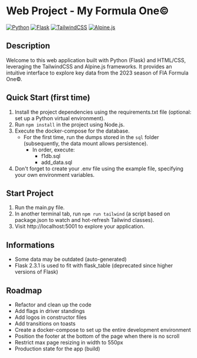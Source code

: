 # Web Project - My Formula One©

[![Python](https://img.shields.io/badge/Python-3.12%2B-blue)](https://www.python.org/)
[![Flask](https://img.shields.io/badge/Flask-2.3.1-green)](https://flask.palletsprojects.com/en/2.0.x/)
[![TailwindCSS](https://img.shields.io/badge/TailwindCSS-3+-orange)](https://tailwindcss.com/)
[![Alpine.js](https://img.shields.io/badge/Alpine.js-3+-blue)](https://github.com/alpinejs/alpine)

## Description

Welcome to this web application built with Python (Flask) and HTML/CSS, leveraging the TailwindCSS and Alpine.js frameworks. It provides an intuitive interface to explore key data from the 2023 season of FIA Formula One©.

## Quick Start (first time)

1. Install the project dependencies using the requirements.txt file (optional: set up a Python virtual environment).
2. Run ```npm install``` in the project using Node.js.
3. Execute the docker-compose for the database.
   - For the first time, run the dumps stored in the ```sql``` folder (subsequently, the data mount allows persistence).
     - In order, execute:
       - f1db.sql
       - add_data.sql
4. Don't forget to create your .env file using the example file, specifying your own environment variables.

## Start Project

1. Run the main.py file.
2. In another terminal tab, run ```npm run tailwind``` (a script based on package.json to watch and hot-refresh Tailwind classes).
3. Visit http://localhost:5001 to explore your application.

## Informations

- Some data may be outdated (auto-generated)
- Flask 2.3.1 is used to fit with flask_table (deprecated since higher versions of Flask)

## Roadmap

- Refactor and clean up the code
- Add flags in driver standings
- Add logos in constructor files
- Add transitions on toasts
- Create a docker-compose to set up the entire development environment
- Position the footer at the bottom of the page when there is no scroll
- Restrict max page resizing in width to 550px
- Production state for the app (build)
